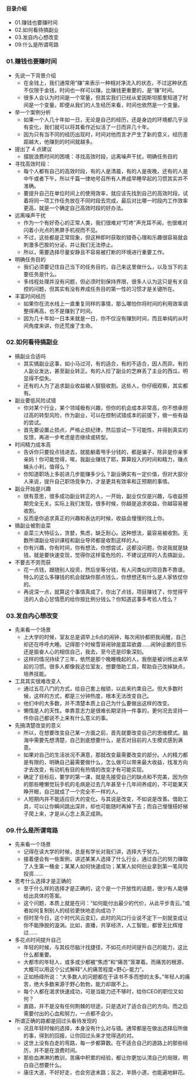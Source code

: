 #### 目录介绍
- 01.赚钱也要赚时间
- 02.如何看待搞副业
- 03.发自内心想改变
- 09.什么是所谓弯路





### 01.赚钱也要赚时间
- 先说一下背景介绍
    - 在金钱上，我们通常用“赚”来表示一种相对净流入的状态，不过这种状态不仅限于金钱，时间也一样可以赚。比赚钱更重要的，是“赚”时间。
    - 很多人会认为时间是一个常量，但其实我们已经从爱因斯坦那里知道了时间是一个变量。即便从我们的人生经历来看，时间也依然是一个变量。
- 举一个案例分析
    - 如果一个人几十年如一日，无论是自己的经历，还是身边的环境都几乎没有变化，我们就可以将其看作近似活了一日而非几十年。
    - 因为只有当不同的经历出现时，时间对他而言才产生了新的意义，经历差距越大，他赚到的时间就越多。
- 提出了 4 点建议
  - 摆脱浪费时间的困境：寻找高效时段，远离噪声干扰，明确任务目的
- 寻找高效时段：
    - 每个人都有自己的高效时段，有的人是清晨，有的人是夜晚，还有的人是中午或者下午，所以千篇一律地号召所有人养成早睡早起的习惯其实并不准确。
    - 要提升自己在单位时间上的使用效率，就应该先找到自己的高效时段，试着将同一项工作任务放在不同时段去完成，最后对比哪一时段内工作效率更高，就是一个确定自己高效时段的好办法。
- 远离噪声干扰
    - 作为一个有好奇心的正常人类，我们很难对“叮咚”声充耳不闻，也很难对闪着小光点的黑屏手机视而不见。
    - 不过，这些都是正常现象，但这种即时获取的猎奇心理和乐趣很容易就会刺激多巴胺的分泌，并让我们无法停止。
    - 所以，需要选择尽量安静且不容易被打断的环境进行重要工作。
- 明确任务目的
    - 我们必须要记住自己当下的任务目的，自己来这里做什么，以及当下的主要任务是什么。
    - 多线程处理并没有问题，但必须时刻保持界限，很多人认为这只是有关自控的问题，但其实有没有养成任务目的第一性的习惯才是关键所在。
- 丰富时间经历
    - 如果你在流水线上一直重复同样的事情，那么哪怕你将时间的利用效率调整得再高，也不是赚到了时间。
    - 因为几十年如一日本来就是一日，你不仅没有赚到时间，而且单纯的从时间角度来讲，你还荒废了生命。



### 02.如何看待搞副业
- 搞副业合适吗
    - 其实搞副业这事，如小马过河，有的适合，有的不适合，因人而异。有的人副业发达，甚至副业转正。有的人捡了副业的芝麻丢了主业的西瓜，明显得不偿失。
    - 还有的人为了追求副业收益被人狠狠收割。这些人，你仔细观察，其实都有。
- 副业要低风险试错
    - 你对某个行业，某个领域极有兴趣，但你的机会成本非常高，你不想承担过高的转型风险，作为副业，可以在控制试错成本的前提下，做一些有益的尝试。
    - 首先要设置止损点，严格止损纪律，然后尝试一下可能性，并得到真实的反馈，再进一步考虑是否继续或转型。
- 时间精力成本高
    - 告诉你只要投点钱进去，就能躺着甩手分钱的，都是骗子，除非是你亲爹亲妈！你可能觉得，唉，我副业赚钱了耶，算算投入的时间和精力，赚点蝇头小利，值得么？
    - 你知道职场上多前进几步能赚多少么？副业确实有一定价值，但对大部分人来说，提升自己职场竞争力，才是更具有效率和正预期的事情。
- 副业开始是兴趣
    - 很有意思，很多成功副业转正的人，一开始，副业仅仅是兴趣，与收益预期完全无关。实际上我们发现，很多时候，你越是追求收益，你越容易被收割。
    - 反而是你追求真正的兴趣和表达的时候，收益会慢慢的找上你。
- 搞副业被割韭菜
    - 韭菜三大特征么，贪婪，焦虑，缺乏耐心。这种想法，最容易被收割。无数所谓副业培训课程和副业导师都是收割这样的人。
    - 你有兴趣，你有时间，你有想法，你想尝试，这都没问题，你说我就是缺钱，就是要快速变现，觉得你这样蛮危险的，不建议这样的人去搞副业。
- 不要去不劳而获
    - 花一点钱，跟随别人投资，然后坐等分钱，有人问类似的项目靠不靠谱。特么的这么多赚钱的机会就缺你那点钱么，你想想还有什么是人家依仗你的。
    - 再说深一点，就算这个事情真成了，你出了点钱，项目赚钱了，你觉得干活的人会心甘情愿的给你按比例分钱么？你知道这事多考验人性么？


### 03.发自内心想改变
- 先来看一个场景
    - 上大学的时候，室友总是调早上6点的闹钟，每次闹铃都把我闹醒，自己却还在呼呼大睡。记得那个时候雪哥闹钟是震耳欲聋……闹钟设置的音乐还是振奋人心的相信自己，我去，至今还是印象深刻。
    - 这样的情况持续了三年，依然是那个晚睡晚起的人，我倒是被训练出来早起的习惯。很多人都像我这位室友，想要借助工具，帮助自己改掉缺点，培养技能。
- 工具其实很难改变人
    - 通过五花八门的方式，给自己套上枷锁，以此来约束自己。但大多数时候，这样的方式，都是三分钟热度，根本无法改变自己。
    - 他们中的大多数，并不清楚本质上自己为什么要做出这样的改变。
    - 懒惰是人的天性。单靠意志力是很难长期坚持一件事的，更何况去坚持一件你自己都说不上来有什么意义的事。
- 先搞清楚改变的意义
    - 所以，在想要改变自己某一方面之前，首先就要改变自己的思维模式。脑海中需要先想清楚，自己到底想要什么，是否对目前的人生模式感到满意。
    - 如果对自己的生活状况不满意，那就改变最需要改变的部分。人的精力都是有限的，明确自己最需要做什么，怎么做可以带来最大收益，找准方向才去改变，有动机有目的有热情的改变才有可能实现。
    - 确定了目标后，要学的第一课，就是先接受自己的缺点和不完美，因为你的那些睡懒觉玩手机的毛病是过去几年甚至十几年间养成的，不可能某天睁开眼，自己就成了一个完全不一样的人。
    - 人短期内并不能适应巨大的变化，与其说是改变，不如说是改善。借助工具，可以让你瞬间跳出深井，却也可能随时再掉下去；而自己慢慢搭好梯子爬上来，才是从心念上真正成熟。


### 09.什么是所谓弯路
- 先来看一个场景
    - 记得在读大学的时候，总是有学长对我们讲，选择大于努力。
    - 接着便会有一些案例，讲述某某人选择了什么行业，通过自己的努力赚取了人生第一桶金；某某人如何快速成功；某某人如何创业拿到第一笔风险投资……
- 思考什么选择才是正确的
    - 至于什么样的选择才是正确的，这个是一个开放性的话题，很少有人能够给出具体的答案。
    - 这个问题，本质上就是在问：“如何能付出最少的代价，从此平步青云。”或者如何复制别人的经验更快地走向成功？
    - 但时至今日，这个时代风云变幻，此时的风口行业说不定下一刻就变成让你不能挣脱的漩涡。比如，直播，共享经济，人工智能，都曾无比辉煌过……
- 多花点时间提升自己
    - 年轻的时候，与其绞尽脑汁找捷径，不如花点时间提升自己的能力，这比什么都重要。
    - 大都市的年轻人，或多或少都被“焦虑”和“痛苦”笼罩着。而痛苦的根源，大概可以用这个公式解释“人的痛苦程度=野心-能力”。
    - 正如杨绛所说：“大多数人的问题都在于读书不多而想的太多。”年轻人的痛苦，绝大多数来源于野心勃勃，能力却跟不上。
    - 每个人都在渴求快速成功，可是当能力还不够时，给你CEO的职位又如何？
    - 直路，并不是没有任何荆棘的坦途，只是选对了适合自己的方向。而之后需要付出的心血和努力，一点都不会少。
- 所谓正确的路都是回过头看待发现的
    - 况且年轻时候的选择，本身没有什么对与错。通常都是在做出选择后所做的事，得到的回报，让你回过头来才觉得选的对。
    - 这世上没有白走的弯路，每一步都算数。在不适合自己的道路上的那些经历，并不是在浪费时间。
    - 那些血淋淋的教训，苦痛中积累的经验，都让你更加认清自己的局限，明白自己想要什么。
    - 康庄大道，不好好走，也会穷途末路；反之，羊肠小道，也能遍地鲜花。







